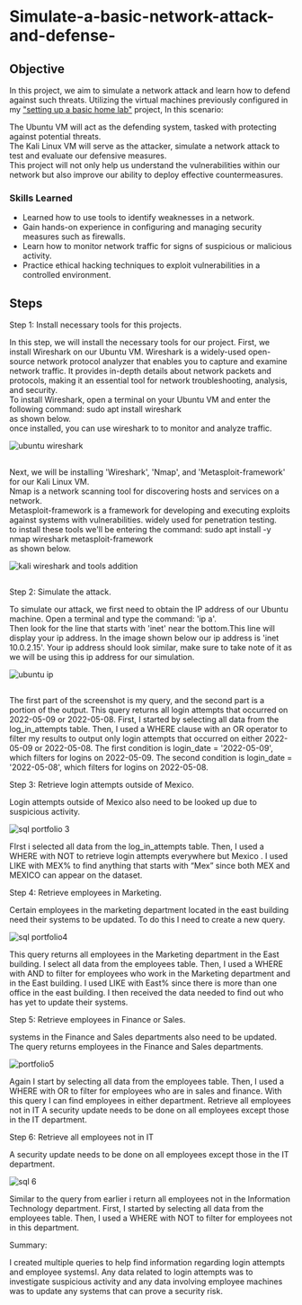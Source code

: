 # Simulate-a-basic-network-attack-and-defense-

## Objective

In this project, we aim to simulate a network attack and learn how to defend against such threats. Utilizing the virtual machines previously configured in my <a href="https://github.com/VegaL101/Setting-up-a-basic-home-lab">"setting up a basic home lab"</a> project, In this scenario:

The Ubuntu VM will act as the defending system, tasked with protecting against potential threats.<br>
The Kali Linux VM will serve as the attacker, simulate a network attack to test and evaluate our defensive measures.<br>
This project will not only help us understand the vulnerabilities within our network but also improve our ability to deploy effective countermeasures.



### Skills Learned

- Learned how to use tools to identify weaknesses in a network.
- Gain hands-on experience in configuring and managing security measures such as firewalls.
- Learn how to monitor network traffic for signs of suspicious or malicious activity.
- Practice ethical hacking techniques to exploit vulnerabilities in a controlled environment.  
  


## Steps


Step 1:
Install necessary tools for this projects.

In this step, we will install the necessary tools for our project. First, we install Wireshark on our Ubuntu VM. Wireshark is a widely-used open-source network protocol analyzer that enables you to capture and examine network traffic. It provides in-depth details about network packets and protocols, making it an essential tool for network troubleshooting, analysis, and security.<br>
To install Wireshark, open a terminal on your Ubuntu VM and enter the following command: sudo apt install wireshark<br>
as shown below.<br>
once installed, you can use wireshark to to monitor and analyze traffic.

![ubuntu wireshark](https://github.com/user-attachments/assets/224dfe18-d01b-4d46-b1c0-cd66132300e9)

##
  
Next, we will be installing 'Wireshark', 'Nmap', and 'Metasploit-framework' for our Kali Linux VM.<br> Nmap is a network scanning tool for discovering hosts and services on a network.<br> Metasploit-framework is a framework for developing and executing exploits against systems with vulnerabilities. widely used for penetration testing.<br> to install these tools we'll be entering the command: sudo apt install -y nmap wireshark metasploit-framework <br>
as shown below.
  
![kali wireshark and tools addition](https://github.com/user-attachments/assets/0f8ed183-d66f-429a-803d-4fb94054862d)

  ##
  Step 2:
  Simulate the attack.
  
 To simulate our attack, we first need to obtain the IP address of our Ubuntu machine. Open a terminal and type the command: 'ip a'. <br>Then look for the line that starts with 'inet' near the bottom.This line will display your ip address. In the image shown below our ip address is 'inet 10.0.2.15'. Your ip address should look similar, make sure to take note of it as we will be using this ip address for our simulation.
  
 ![ubuntu ip](https://github.com/user-attachments/assets/590c5758-8f99-416f-9df2-895743023ec8)

##
  
  The first part of the screenshot is my query, and the second part is a portion of the output. This query returns all login attempts that occurred on 2022-05-09 or 2022-05-08. First, I started by selecting all data from the log_in_attempts table. Then, I used a WHERE clause with an OR operator to filter my results to output only login attempts that occurred on either 2022-05-09 or 2022-05-08. The first condition is login_date = '2022-05-09', which filters for logins on 2022-05-09. The second condition is login_date = '2022-05-08', which filters for logins on 2022-05-08.
  
  
  
  Step 3:
  Retrieve login attempts outside of Mexico.
  
  Login attempts outside of Mexico also need to be looked up due to suspicious activity.
  
  ![sql portfolio 3](https://github.com/VegaL101/computer-updates-lab/assets/166334918/0249c5d3-1ebc-4e9b-86e7-e762e82732a1)
  
  FIrst i selected all data from the log_in_attempts table. Then, I used a WHERE  with NOT to retrieve login attempts everywhere but Mexico . I used LIKE with MEX% to find anything that starts with “Mex”  since both MEX and MEXICO can appear on the dataset. 
  
  
  
  Step 4:
  Retrieve employees in Marketing.
  
  Certain employees in the marketing department located in the east building need their systems to be updated. To do this I need to create a new query. 
  
  ![sql portfolio4](https://github.com/VegaL101/computer-updates-lab/assets/166334918/980714e7-7e94-4ac1-b61a-d12cca4a71bb)
  
  This query returns all employees in the Marketing department in the East building. I select all data from the employees table. Then, I used a WHERE with AND to filter for employees who work in the Marketing department and in the East building. I used LIKE with East% since there is more than one office in the east building. I then received the data needed to find out who has yet to update their systems.
  
  
  
  Step 5:
  Retrieve employees in Finance or Sales.
  
  systems in the Finance and Sales departments also need to be updated. The query returns employees in the Finance and Sales departments.
  
  ![portfolio5](https://github.com/VegaL101/computer-updates-lab/assets/166334918/03c97169-b1ee-4339-8444-faa31d408c97)
  
  Again I start by selecting all data from the employees table. Then, I used a WHERE  with OR to filter for employees who are in sales and finance. With this query I can find employees in either department.
  Retrieve all employees not in IT
  A security update needs to be done on all employees except those in the IT department.
  
  
  
  Step 6:
  Retrieve all employees not in IT
  
  A security update needs to be done on all employees except those in the IT department.
  
  ![sql 6](https://github.com/VegaL101/computer-updates-lab/assets/166334918/512b9716-6f59-431f-b031-8179db973824)
  
  
  Similar to the query from earlier i return all employees not in the Information Technology department. First, I started by selecting all data from the employees table. Then, I used a WHERE  with NOT to filter for employees not in this department.
  
  
  Summary:

I created multiple queries to help find information regarding login attempts and employee systemsI. Any data related to login attempts was to investigate suspicious activity and any data involving employee machines was to update any systems that can prove a security risk.









